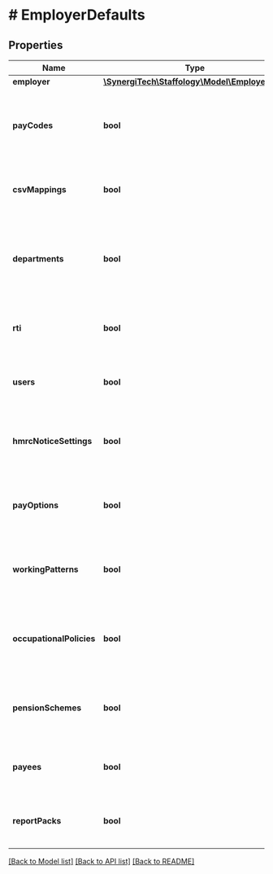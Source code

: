 # # EmployerDefaults

## Properties

Name | Type | Description | Notes
------------ | ------------- | ------------- | -------------
**employer** | [**\SynergiTech\Staffology\Model\EmployerItem**](EmployerItem.md) |  | [optional]
**payCodes** | **bool** | If true then PayCodes and PayCodeSets will be copied from the specified Employer | [optional]
**csvMappings** | **bool** | If true then CSV Mappings will be copied from the specified Employer | [optional]
**departments** | **bool** | If true then Departments, Cost Centres and Analysis Categories will be copied from the specified Employer | [optional]
**rti** | **bool** | If true then RTI Settings will be copied from the specified Employer | [optional]
**users** | **bool** | If true then Users will be copied from the specified Employer | [optional]
**hmrcNoticeSettings** | **bool** | If true then HMRC Notice Settings will be copied from the specified Employer | [optional]
**payOptions** | **bool** | If true then Default Pay Options will be copied from the specified Employer. | [optional]
**workingPatterns** | **bool** | If true then WorkingPatterns will be copied from the specified Employer | [optional]
**occupationalPolicies** | **bool** | If true then Occupational Absence Schemes will be copied from the specified Employer. | [optional]
**pensionSchemes** | **bool** | If true then PensionSchemes will be copied from the specified Employer | [optional]
**payees** | **bool** | If true then Payees will be copied from the specified Employer | [optional]
**reportPacks** | **bool** | If true then ReportPacks will be copied from the specified Employer | [optional]

[[Back to Model list]](../../README.md#models) [[Back to API list]](../../README.md#endpoints) [[Back to README]](../../README.md)

